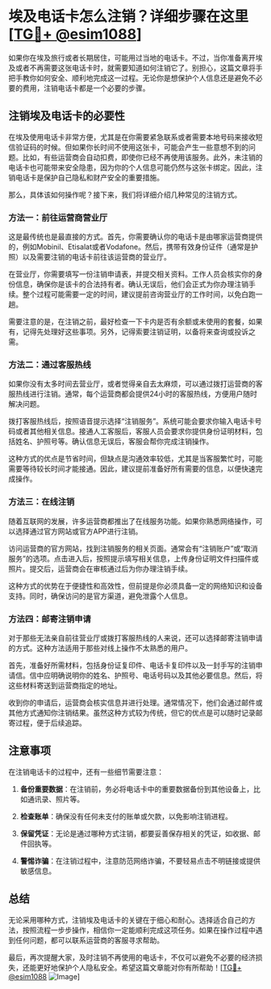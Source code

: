 # 埃及电话卡怎么注销？详细步骤在这里[[TG💪+ @esim1088](https://t.me/s/esim1088)]

如果你在埃及旅行或者长期居住，可能用过当地的电话卡。不过，当你准备离开埃及或者不再需要这张电话卡时，就需要知道如何注销它了。别担心，这篇文章将手把手教你如何安全、顺利地完成这一过程。无论你是想保护个人信息还是避免不必要的费用，注销电话卡都是一个必要的步骤。

## 注销埃及电话卡的必要性

在埃及使用电话卡非常方便，尤其是在你需要紧急联系或者需要本地号码来接收短信验证码的时候。但如果你长时间不使用这张卡，可能会产生一些意想不到的问题。比如，有些运营商会自动扣费，即使你已经不再使用该服务。此外，未注销的电话卡也可能带来安全隐患，因为你的个人信息可能仍然与这张卡绑定。因此，注销电话卡是保护自己隐私和财产安全的重要措施。

那么，具体该如何操作呢？接下来，我们将详细介绍几种常见的注销方式。

### 方法一：前往运营商营业厅

这是最传统也是最直接的方式。首先，你需要确认你的电话卡是由哪家运营商提供的，例如Mobinil、Etisalat或者Vodafone。然后，携带有效身份证件（通常是护照）以及需要注销的电话卡前往该运营商的营业厅。

在营业厅，你需要填写一份注销申请表，并提交相关资料。工作人员会核实你的身份信息，确保你是该卡的合法持有者。确认无误后，他们会正式为你办理注销手续。整个过程可能需要一定的时间，建议提前咨询营业厅的工作时间，以免白跑一趟。

需要注意的是，在注销之前，最好检查一下卡内是否有余额或未使用的套餐，如果有，记得先处理好这些事项。另外，记得索要注销证明，以备将来查询或投诉之需。

### 方法二：通过客服热线

如果你没有太多时间去营业厅，或者觉得亲自去太麻烦，可以通过拨打运营商的客服热线进行注销。通常，每个运营商都会提供24小时的客服热线，方便用户随时解决问题。

拨打客服热线后，按照语音提示选择“注销服务”。系统可能会要求你输入电话卡号码或者其他相关信息。接通人工客服后，客服人员会要求你提供身份证明材料，包括姓名、护照号等。确认信息无误后，客服会帮你完成注销操作。

这种方式的优点是节省时间，但缺点是沟通效率较低，尤其是当客服繁忙时，可能需要等待较长时间才能接通。因此，建议提前准备好所有需要的信息，以便快速完成操作。

### 方法三：在线注销

随着互联网的发展，许多运营商都推出了在线服务功能。如果你熟悉网络操作，可以选择通过官方网站或官方APP进行注销。

访问运营商的官方网站，找到注销服务的相关页面。通常会有“注销账户”或“取消服务”的选项。点击进入后，按照提示填写相关信息，上传身份证明文件扫描件或照片。提交后，运营商会在审核通过后为你办理注销手续。

这种方式的优势在于便捷性和高效性，但前提是你必须具备一定的网络知识和设备支持。同时，确保访问的是官方渠道，避免泄露个人信息。

### 方法四：邮寄注销申请

对于那些无法亲自前往营业厅或拨打客服热线的人来说，还可以选择邮寄注销申请的方式。这种方法适用于那些对线上操作不太熟悉的用户。

首先，准备好所需材料，包括身份证复印件、电话卡复印件以及一封手写的注销申请信。信中应明确说明你的姓名、护照号、电话号码以及其他必要信息。然后，将这些材料寄送到运营商指定的地址。

收到你的申请后，运营商会核实信息并进行处理。通常情况下，他们会通过邮件或其他方式通知你注销结果。虽然这种方式较为传统，但它的优点是可以随时记录邮寄过程，便于后续追踪。

## 注意事项

在注销电话卡的过程中，还有一些细节需要注意：

1. **备份重要数据**：在注销前，务必将电话卡中的重要数据备份到其他设备上，比如通讯录、照片等。
   
2. **检查账单**：确保没有任何未支付的账单或欠款，以免影响注销进程。

3. **保留凭证**：无论是通过哪种方式注销，都要妥善保存相关的凭证，如收据、邮件回执等。

4. **警惕诈骗**：在注销过程中，注意防范网络诈骗，不要轻易点击不明链接或提供敏感信息。

## 总结

无论采用哪种方式，注销埃及电话卡的关键在于细心和耐心。选择适合自己的方法，按照流程一步步操作，相信你一定能顺利完成这项任务。如果在操作过程中遇到任何问题，都可以联系运营商的客服寻求帮助。

最后，再次提醒大家，及时注销不再使用的电话卡，不仅可以避免不必要的经济损失，还能更好地保护个人隐私安全。希望这篇文章能对你有所帮助！[[TG💪+ @esim1088](https://t.me/s/esim1088) ![Image](https://i.postimg.cc/4NQfJmqS/Snipaste-2025-05-13-00-14-12.png)]